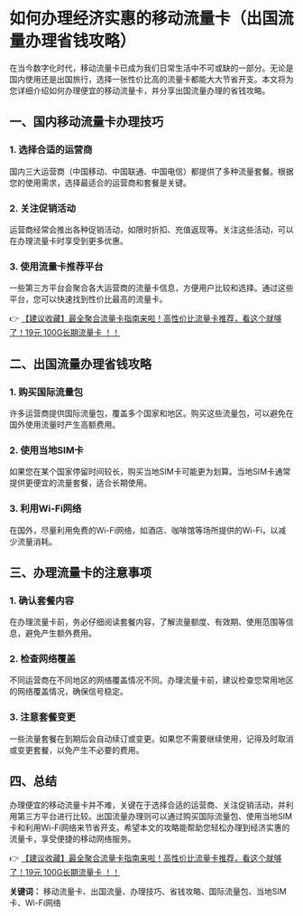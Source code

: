 # 如何办理经济实惠的移动流量卡（出国流量办理省钱攻略）

在当今数字化时代，移动流量卡已成为我们日常生活中不可或缺的一部分。无论是国内使用还是出国旅行，选择一张性价比高的流量卡都能大大节省开支。本文将为您详细介绍如何办理便宜的移动流量卡，并分享出国流量办理的省钱攻略。

## 一、国内移动流量卡办理技巧

### 1. 选择合适的运营商
国内三大运营商（中国移动、中国联通、中国电信）都提供了多种流量套餐。根据您的使用需求，选择最适合的运营商和套餐是关键。

### 2. 关注促销活动
运营商经常会推出各种促销活动，如限时折扣、充值返现等。关注这些活动，可以在办理流量卡时享受到更多优惠。

### 3. 使用流量卡推荐平台
一些第三方平台会聚合各大运营商的流量卡信息，方便用户比较和选择。通过这些平台，您可以快速找到性价比最高的流量卡。

👉 [【建议收藏】最全聚合流量卡指南来啦！高性价比流量卡推荐，看这个就够了！19元 100G长期流量卡 ！！](https://bit.ly/Liuliangka)

## 二、出国流量办理省钱攻略

### 1. 购买国际流量包
许多运营商提供国际流量包，覆盖多个国家和地区。购买这些流量包，可以避免在国外使用流量时产生高额费用。

### 2. 使用当地SIM卡
如果您在某个国家停留时间较长，购买当地SIM卡可能更为划算。当地SIM卡通常提供更便宜的流量套餐，适合长期使用。

### 3. 利用Wi-Fi网络
在国外，尽量利用免费的Wi-Fi网络，如酒店、咖啡馆等场所提供的Wi-Fi，以减少流量消耗。

## 三、办理流量卡的注意事项

### 1. 确认套餐内容
在办理流量卡前，务必仔细阅读套餐内容，了解流量额度、有效期、使用范围等信息，避免产生额外费用。

### 2. 检查网络覆盖
不同运营商在不同地区的网络覆盖情况不同。办理流量卡前，建议检查您常用地区的网络覆盖情况，确保信号稳定。

### 3. 注意套餐变更
一些流量套餐在到期后会自动续订或变更。如果您不需要继续使用，记得及时取消或变更套餐，以免产生不必要的费用。

## 四、总结

办理便宜的移动流量卡并不难，关键在于选择合适的运营商、关注促销活动，并利用第三方平台进行比较。出国流量办理则可以通过购买国际流量包、使用当地SIM卡和利用Wi-Fi网络来节省开支。希望本文的攻略能帮助您轻松办理到经济实惠的流量卡，享受便捷的移动网络服务。

👉 [【建议收藏】最全聚合流量卡指南来啦！高性价比流量卡推荐，看这个就够了！19元 100G长期流量卡 ！！](https://bit.ly/Liuliangka)

**关键词：** 移动流量卡、出国流量、办理技巧、省钱攻略、国际流量包、当地SIM卡、Wi-Fi网络